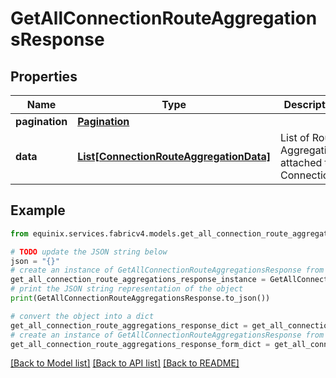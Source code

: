 # GetAllConnectionRouteAggregationsResponse


## Properties

Name | Type | Description | Notes
------------ | ------------- | ------------- | -------------
**pagination** | [**Pagination**](Pagination.md) |  | [optional] 
**data** | [**List[ConnectionRouteAggregationData]**](ConnectionRouteAggregationData.md) | List of Route Aggregations attached to a Connection | [optional] 

## Example

```python
from equinix.services.fabricv4.models.get_all_connection_route_aggregations_response import GetAllConnectionRouteAggregationsResponse

# TODO update the JSON string below
json = "{}"
# create an instance of GetAllConnectionRouteAggregationsResponse from a JSON string
get_all_connection_route_aggregations_response_instance = GetAllConnectionRouteAggregationsResponse.from_json(json)
# print the JSON string representation of the object
print(GetAllConnectionRouteAggregationsResponse.to_json())

# convert the object into a dict
get_all_connection_route_aggregations_response_dict = get_all_connection_route_aggregations_response_instance.to_dict()
# create an instance of GetAllConnectionRouteAggregationsResponse from a dict
get_all_connection_route_aggregations_response_form_dict = get_all_connection_route_aggregations_response.from_dict(get_all_connection_route_aggregations_response_dict)
```
[[Back to Model list]](../README.md#documentation-for-models) [[Back to API list]](../README.md#documentation-for-api-endpoints) [[Back to README]](../README.md)


